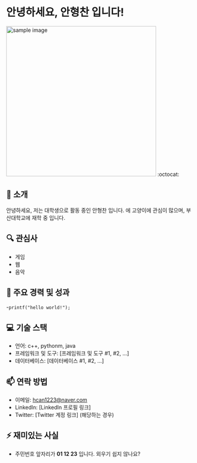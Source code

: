 # 안녕하세요, 안형찬 입니다!
<a href="#"><img src="https://health.chosun.com/site/data/img_dir/2023/07/17/2023071701753_0.jpg" width="400px"
alt="sample image"></a> 
:octocat:
## 👋 소개
안녕하세요, 저는 대학생으로 활동 중인 안형찬 입니다. 에 고양이에 관심이 많으며, 부산대학교에 재학 중 입니다.

## 🔍 관심사
- 게임
- 웹
- 음악

## 🌟 주요 경력 및 성과
-`printf("hello world!");`

## 💻 기술 스택
- 언어: c++, pythonm, java
- 프레임워크 및 도구: [프레임워크 및 도구 #1, #2, ...]
- 데이터베이스: [데이터베이스 #1, #2, ...]

## 📫 연락 방법
- 이메일: <a href="https://www.naver.com/">hcan1223@naver.com</a>
- LinkedIn: [LinkedIn 프로필 링크]
- Twitter: [Twitter 계정 링크] (해당하는 경우)

## ⚡ 재미있는 사실
- 주민번호 앞자리가 **01 12 23** 입니다. 외우기 쉽지 않나요?
